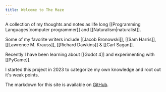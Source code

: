 ```yaml
---
title: Welcome to The Maze
---
```

A collection of my thoughts and notes as life long [[Programming Languages|computer programmer]] and [[Naturalism|naturalist]].

Some of my favorite writers include [[Jacob Bronowski]], [[Sam Harris]], [[Lawrence M. Krauss]], [[Richard Dawkins]] & [[Carl Sagan]].

Recently I have been learning about [[Godot 4]] and experimenting with [[PyGame]].

I started this project in 2023 to categorize my own knowledge and root out it's weak points.

The markdown for this site is available on [GitHub](https://github.com/jwd83/jwd).


